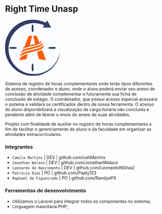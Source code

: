 # Right Time Unasp
![Logo](/imagesReadme/Logo.png "Right Time Logo")

Sistema de registro de horas complementares onde terão tipos diferentes de acesso, coordenador e aluno, onde o aluno poderá enviar seu anexo de conclusão de atividade complementar e futuramente sua ficha de conclusão de estágio. O coordenador, que possui acesso especial acessará o sistema e validará os certificados dentro de nossa ferramenta. O acesso do aluno disponibilizará a visualização da carga horária não concluída e pendente além de liberar o envio do anexo de suas atividades.

Projeto com finalidade de auxiliar no registro de horas complementares a fim de facilitar o gerenciamento do aluno e da faculdade em organizar as atividades extracurriculares.

### Integrantes
* `Camila Martins`  | DEV | github.com/cahMartins
* `Jonathan Walace` | DEV | github.com/JonathanWalace   
* `Leonardo do Nascimento`  | DEV | github.com/LeonardoNSilva2   
* `Patrícia Dias`   | PO | github.com/Paaty123   
* `Raphael de Figueiredo`   | PO | github.com/RandyePX  

### Ferramentas de desenvolvimento
* Utilizamos o Laravel para integrar todos os componentes no sistema;
* Linguagem maioritaria PHP; 
